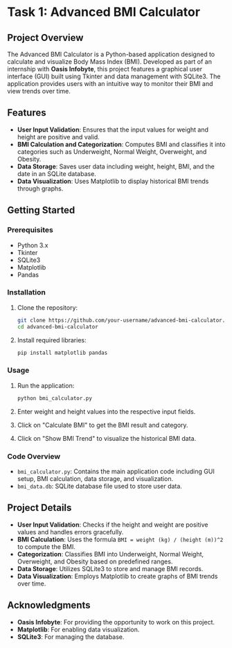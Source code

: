 # Task 1: Advanced BMI Calculator

## Project Overview

The Advanced BMI Calculator is a Python-based application designed to calculate and visualize Body Mass Index (BMI). Developed as part of an internship with **Oasis Infobyte**, this project features a graphical user interface (GUI) built using Tkinter and data management with SQLite3. The application provides users with an intuitive way to monitor their BMI and view trends over time.

## Features

- **User Input Validation**: Ensures that the input values for weight and height are positive and valid.
- **BMI Calculation and Categorization**: Computes BMI and classifies it into categories such as Underweight, Normal Weight, Overweight, and Obesity.
- **Data Storage**: Saves user data including weight, height, BMI, and the date in an SQLite database.
- **Data Visualization**: Uses Matplotlib to display historical BMI trends through graphs.

## Getting Started

### Prerequisites

- Python 3.x
- Tkinter
- SQLite3
- Matplotlib
- Pandas

### Installation

1. Clone the repository:
    ```bash
    git clone https://github.com/your-username/advanced-bmi-calculator.git
    cd advanced-bmi-calculator
    ```

2. Install required libraries:
    ```bash
    pip install matplotlib pandas
    ```

### Usage

1. Run the application:
    ```bash
    python bmi_calculator.py
    ```

2. Enter weight and height values into the respective input fields.
3. Click on "Calculate BMI" to get the BMI result and category.
4. Click on "Show BMI Trend" to visualize the historical BMI data.

### Code Overview

- `bmi_calculator.py`: Contains the main application code including GUI setup, BMI calculation, data storage, and visualization.
- `bmi_data.db`: SQLite database file used to store user data.

## Project Details

- **User Input Validation**: Checks if the height and weight are positive values and handles errors gracefully.
- **BMI Calculation**: Uses the formula `BMI = weight (kg) / (height (m))^2` to compute the BMI.
- **Categorization**: Classifies BMI into Underweight, Normal Weight, Overweight, and Obesity based on predefined ranges.
- **Data Storage**: Utilizes SQLite3 to store and manage BMI records.
- **Data Visualization**: Employs Matplotlib to create graphs of BMI trends over time.


## Acknowledgments

- **Oasis Infobyte**: For providing the opportunity to work on this project.
- **Matplotlib**: For enabling data visualization.
- **SQLite3**: For managing the database.
